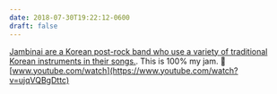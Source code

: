 ```yaml
---
date: 2018-07-30T19:22:12-0600
draft: false
---
```




[Jambinai are a Korean post-rock band who use a variety of traditional Korean instruments in their songs.](https://www.metafilter.com/175657/Jambinai). This is 100% my jam. 🎵 [www.youtube.com/watch](https://www.youtube.com/watch?v=ujqVQBgDttc)



